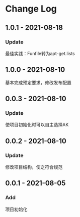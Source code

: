 # Change Log

## 1.0.1 - 2021-08-18

### Update

最佳实践：Funfile转为apt-get.lists

## 1.0.0 - 2021-08-10

基本完成预定要求，修改发布配置

## 0.0.3 - 2021-08-10

### Update

使项目初始化时可以自主选择AK

## 0.0.2 - 2021-08-10

### Update

修改项目结构，使之符合规范

## 0.0.1 - 2021-08-05

### Add

项目初始化